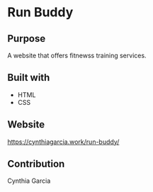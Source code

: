 # Run Buddy

## Purpose
A website that offers fitnewss training services.

## Built with
* HTML
* CSS

## Website
https://cynthiagarcia.work/run-buddy/

## Contribution
Cynthia Garcia
